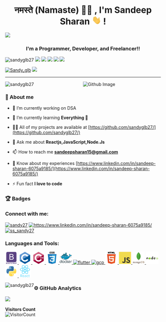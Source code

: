 <h1 align="center"> नमस्ते (Namaste) 🙏🏻 , I'm Sandeep Sharan <img src="https://raw.githubusercontent.com/ABSphreak/ABSphreak/master/gifs/Hi.gif" width="30px"> ! </h1>
<!-- <img src="https://user-images.githubusercontent.com/54361799/108709847-4409a300-7539-11eb-8481-274ec80833a1.png" style='margin-right:"1200px";margin-left:250px;'/> -->
<img src="https://raw.githubusercontent.com/halfrost/halfrost/master/icons/header_.png"/>
<h3 align="center">I'm a Programmer, Developer, and Freelancer!!</h3>

<p>
    <img src="https://komarev.com/ghpvc/?username=sandyglb27&label=Profile%20views&color=0e75b6&style=flat" alt="sandyglb27" />
    <a href="https://github.com/sandyglb27/"><img src="https://img.shields.io/github/followers/sandyglb27?color=%234CC61E&label=GitHub%20Followers%20%3A"/></a>
    <a href="https://github.com/sandyglb27?tab=repositories"><img src="https://badges.frapsoft.com/os/v2/open-source.svg?v=103"/></a>
    <a href="mailto:sandeepsharan15@gmail.com?subject=[GitHub]%20🔥%20Ask%20me%20anything&body=Hello%20sandyglb27 :wave:,%2C%0A%0AI am%20sending%20you%20this%20mail%20after%20seeing%20your%20GitHub profile%20to..."><img src="https://img.shields.io/badge/Ask%20me-anything-1abc9c.svg"/></a>
    <img src="https://img.shields.io/badge/Os-Debian-a80030"/>
    <img src="https://camo.githubusercontent.com/c1a01ddb58e7b6923314da9ad1142f993a25ffc8d31183bc1ffe66ea386697af/68747470733a2f2f696d672e736869656c64732e696f2f62616467652f666f6375732d46756c6c537461636b2d627269676874677265656e" />
  </p>


<p align="left"> 
<a href="https://twitter.com/Sandy_glb" target="blank"><img src="https://img.shields.io/twitter/follow/Sandy_glb?logo=twitter&style=for-the-badge" alt="Sandy_glb" /></a>
<a href="https://www.linkedin.com/in/sandeep-sharan-6075a9185/"><img src="https://img.shields.io/badge/-sandeep%20sharan-6075a9185/?style=for-the-badge&logo=Linkedin&logoColor=white"/></a>
</p>

<hr><img width="50%" align="right" alt="Github Image" src="https://raw.githubusercontent.com/onimur/.github/master/.resources/git-header.svg" />

<p align="left"> <img src="https://komarev.com/ghpvc/?username=sandyglb27&label=Profile%20views&color=0e75b6&style=flat" alt="sandyglb27" /> </p>

<h3> 🧑 About me </h3>

- 🔭 I’m currently working on DSA

- 🌱 I’m currently learning **Everything 🤣**

- 👨‍💻 All of my projects are available at [https://github.com/sandyglb27/](https://github.com/sandyglb27/)

- 💬 Ask me about **Reactjs,JavaScript,Node.Js**

- 📫 How to reach me **sandeepsharan15@gmail.com**

- 📄 Know about my experiences [https://www.linkedin.com/in/sandeep-sharan-6075a9185/](https://www.linkedin.com/in/sandeep-sharan-6075a9185/)

- ⚡ Fun fact **I love to code**

<h3> 🏆 Badges </h3>

<h3 align="left">Connect with me:</h3>
<p align="left">
<a href="https://dev.to/sandy27" target="blank"><img align="center" src="https://cdn.jsdelivr.net/npm/simple-icons@3.0.1/icons/dev-dot-to.svg" alt="sandy27" height="30" width="40" /></a>
<a href="https://linkedin.com/in/https://www.linkedin.com/in/sandeep-sharan-6075a9185/" target="blank"><img align="center" src="https://cdn.jsdelivr.net/npm/simple-icons@3.0.1/icons/linkedin.svg" alt="https://www.linkedin.com/in/sandeep-sharan-6075a9185/" height="30" width="40" /></a>
<a href="https://instagram.com/ss_sandy27" target="blank"><img align="center" src="https://cdn.jsdelivr.net/npm/simple-icons@3.0.1/icons/instagram.svg" alt="ss_sandy27" height="30" width="40" /></a>
</p>

<h3 align="left">Languages and Tools:</h3>
<p align="left"> <a href="https://getbootstrap.com" target="_blank"> <img src="https://raw.githubusercontent.com/devicons/devicon/master/icons/bootstrap/bootstrap-plain-wordmark.svg" alt="bootstrap" width="40" height="40"/> </a> <a href="https://www.cprogramming.com/" target="_blank"> <img src="https://raw.githubusercontent.com/devicons/devicon/master/icons/c/c-original.svg" alt="c" width="40" height="40"/> </a> <a href="https://www.w3schools.com/cpp/" target="_blank"> <img src="https://raw.githubusercontent.com/devicons/devicon/master/icons/cplusplus/cplusplus-original.svg" alt="cplusplus" width="40" height="40"/> </a> <a href="https://www.w3schools.com/css/" target="_blank"> <img src="https://raw.githubusercontent.com/devicons/devicon/master/icons/css3/css3-original-wordmark.svg" alt="css3" width="40" height="40"/> </a> <a href="https://www.docker.com/" target="_blank"> <img src="https://raw.githubusercontent.com/devicons/devicon/master/icons/docker/docker-original-wordmark.svg" alt="docker" width="40" height="40"/> </a> <a href="https://flutter.dev" target="_blank"> <img src="https://www.vectorlogo.zone/logos/flutterio/flutterio-icon.svg" alt="flutter" width="40" height="40"/> </a> <a href="https://cloud.google.com" target="_blank"> <img src="https://www.vectorlogo.zone/logos/google_cloud/google_cloud-icon.svg" alt="gcp" width="40" height="40"/> </a> <a href="https://www.w3.org/html/" target="_blank"> <img src="https://raw.githubusercontent.com/devicons/devicon/master/icons/html5/html5-original-wordmark.svg" alt="html5" width="40" height="40"/> </a> <a href="https://developer.mozilla.org/en-US/docs/Web/JavaScript" target="_blank"> <img src="https://raw.githubusercontent.com/devicons/devicon/master/icons/javascript/javascript-original.svg" alt="javascript" width="40" height="40"/> <a href="https://www.mongodb.com/" target="_blank"> <img src="https://raw.githubusercontent.com/devicons/devicon/master/icons/mongodb/mongodb-original-wordmark.svg" alt="mongodb" width="40" height="40"/> </a> <a href="https://nodejs.org" target="_blank"> <img src="https://raw.githubusercontent.com/devicons/devicon/master/icons/nodejs/nodejs-original-wordmark.svg" alt="nodejs" width="40" height="40"/> </a> <a href="https://www.python.org" target="_blank"> <img src="https://raw.githubusercontent.com/devicons/devicon/master/icons/python/python-original.svg" alt="python" width="40" height="40"/> </a> <a href="https://reactjs.org/" target="_blank"> <img src="https://raw.githubusercontent.com/devicons/devicon/master/icons/react/react-original-wordmark.svg" alt="react" width="40" height="40"/> </a> </p>

<p><img align="left" src="https://github-readme-stats.vercel.app/api/top-langs?username=sandyglb27&show_icons=true&locale=en&layout=compact" alt="sandyglb27" /></p>



<h3> ⚙️  GitHub Analytics </h3>
<img src="https://activity-graph.herokuapp.com/graph?username=sandyglb27&show_icons=true&count_private=true&area=true&&color=333333&line=ABD6DFFF&point=89ABE3FF&hide_border=true" />

**Visitors Count**  
![VisitorCount](https://profile-counter.glitch.me/{sandyglb27}/count.svg)
